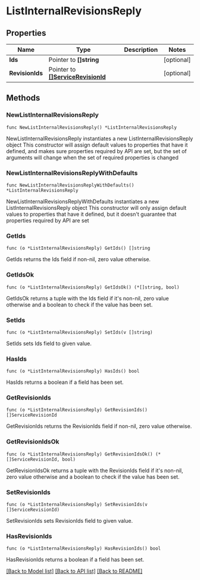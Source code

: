 # ListInternalRevisionsReply

## Properties

Name | Type | Description | Notes
------------ | ------------- | ------------- | -------------
**Ids** | Pointer to **[]string** |  | [optional] 
**RevisionIds** | Pointer to [**[]ServiceRevisionId**](ServiceRevisionId.md) |  | [optional] 

## Methods

### NewListInternalRevisionsReply

`func NewListInternalRevisionsReply() *ListInternalRevisionsReply`

NewListInternalRevisionsReply instantiates a new ListInternalRevisionsReply object
This constructor will assign default values to properties that have it defined,
and makes sure properties required by API are set, but the set of arguments
will change when the set of required properties is changed

### NewListInternalRevisionsReplyWithDefaults

`func NewListInternalRevisionsReplyWithDefaults() *ListInternalRevisionsReply`

NewListInternalRevisionsReplyWithDefaults instantiates a new ListInternalRevisionsReply object
This constructor will only assign default values to properties that have it defined,
but it doesn't guarantee that properties required by API are set

### GetIds

`func (o *ListInternalRevisionsReply) GetIds() []string`

GetIds returns the Ids field if non-nil, zero value otherwise.

### GetIdsOk

`func (o *ListInternalRevisionsReply) GetIdsOk() (*[]string, bool)`

GetIdsOk returns a tuple with the Ids field if it's non-nil, zero value otherwise
and a boolean to check if the value has been set.

### SetIds

`func (o *ListInternalRevisionsReply) SetIds(v []string)`

SetIds sets Ids field to given value.

### HasIds

`func (o *ListInternalRevisionsReply) HasIds() bool`

HasIds returns a boolean if a field has been set.

### GetRevisionIds

`func (o *ListInternalRevisionsReply) GetRevisionIds() []ServiceRevisionId`

GetRevisionIds returns the RevisionIds field if non-nil, zero value otherwise.

### GetRevisionIdsOk

`func (o *ListInternalRevisionsReply) GetRevisionIdsOk() (*[]ServiceRevisionId, bool)`

GetRevisionIdsOk returns a tuple with the RevisionIds field if it's non-nil, zero value otherwise
and a boolean to check if the value has been set.

### SetRevisionIds

`func (o *ListInternalRevisionsReply) SetRevisionIds(v []ServiceRevisionId)`

SetRevisionIds sets RevisionIds field to given value.

### HasRevisionIds

`func (o *ListInternalRevisionsReply) HasRevisionIds() bool`

HasRevisionIds returns a boolean if a field has been set.


[[Back to Model list]](../README.md#documentation-for-models) [[Back to API list]](../README.md#documentation-for-api-endpoints) [[Back to README]](../README.md)



